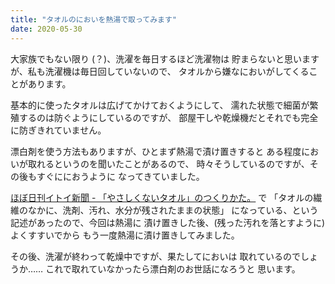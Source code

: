 ```yaml
---
title: "タオルのにおいを熱湯で取ってみます"
date: 2020-05-30
---
```


大家族でもない限り (？)、洗濯を毎日するほど洗濯物は
貯まらないと思いますが、私も洗濯機は毎日回していないので、
タオルから嫌なにおいがしてくることがあります。

基本的に使ったタオルは広げてかけておくようにして、
濡れた状態で細菌が繁殖するのは防ぐようにしているのですが、
部屋干しや乾燥機だとそれでも完全に防ぎきれていません。

漂白剤を使う方法もありますが、ひとまず熱湯で漬け置きすると
ある程度においが取れるというのを聞いたことがあるので、
時々そうしているのですが、その後もすぐににおうように
なってきていました。

[ほぼ日刊イトイ新聞 - 「やさしくないタオル」のつくりかた。](https://www.1101.com/yasashikunaitowel/index.html)
で
「タオルの繊維のなかに、洗剤、汚れ、水分が残されたままの状態」
になっている、という記述があったので、今回は熱湯に
漬け置きした後、(残った汚れを落とすように)よくすすいでから
もう一度熱湯に漬け置きしてみました。

その後、洗濯が終わって乾燥中ですが、果たしてにおいは
取れているのでしょうか……
これで取れていなかったら漂白剤のお世話になろうと
思います。

